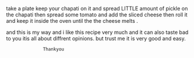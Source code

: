 take a plate keep your chapati on it and spread LITTLE amount of  pickle  on the chapati then spread some tomato and add the sliced cheese then roll it and keep it inside the oven until the the cheese melts .

and this is my way  and i like this  recipe  very much and it can also taste bad to you itis all about diffrent opinions. but trust me it is very good and easy.

                  Thankyou
